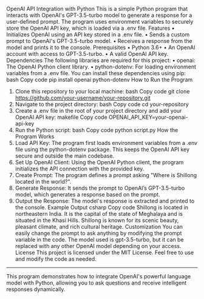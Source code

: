 OpenAI API Integration with Python
This is a simple Python program that interacts with OpenAI's GPT-3.5-turbo model to generate a response for a user-defined prompt. The program uses environment variables to securely store the OpenAI API key, which is loaded via a .env file.
Features
•	Initializes OpenAI using an API key stored in a .env file.
•	Sends a custom prompt to OpenAI's GPT-3.5-turbo model.
•	Receives a response from the model and prints it to the console.
Prerequisites
•	Python 3.6+
•	An OpenAI account with access to GPT-3.5-turbo.
•	A valid OpenAI API key.
Dependencies
The following libraries are required for this project:
•	openai: The OpenAI Python client library.
•	python-dotenv: For loading environment variables from a .env file.
You can install these dependencies using pip:
bash
Copy code
pip install openai python-dotenv
How to Run the Program
1.	Clone this repository to your local machine:
bash
Copy code
git clone https://github.com/your-username/your-repository.git
2.	Navigate to the project directory:
bash
Copy code
cd your-repository
3.	Create a .env file in the root of your project directory and add your OpenAI API key:
makefile
Copy code
OPENAI_API_KEY=your-openai-api-key
4.	Run the Python script:
bash
Copy code
python script.py
How the Program Works
1.	Load API Key: The program first loads environment variables from a .env file using the python-dotenv package. This keeps the OpenAI API key secure and outside the main codebase.
2.	Set Up OpenAI Client: Using the OpenAI Python client, the program initializes the API connection with the provided key.
3.	Create Prompt: The program defines a prompt asking "Where is Shillong located in the world?".
4.	Generate Response: It sends the prompt to OpenAI’s GPT-3.5-turbo model, which generates a response based on the prompt.
5.	Output the Response: The model's response is extracted and printed to the console.
Example Output
csharp
Copy code
Shillong is located in northeastern India. It is the capital of the state of Meghalaya and is situated in the Khasi Hills. Shillong is known for its scenic beauty, pleasant climate, and rich cultural heritage.
Customization
You can easily change the prompt to ask anything by modifying the prompt variable in the code. The model used is gpt-3.5-turbo, but it can be replaced with any other OpenAI model depending on your access.
License
This project is licensed under the MIT License. Feel free to use and modify the code as needed.
________________________________________
This program demonstrates how to integrate OpenAI's powerful language model with Python, allowing you to ask questions and receive intelligent responses dynamically.
